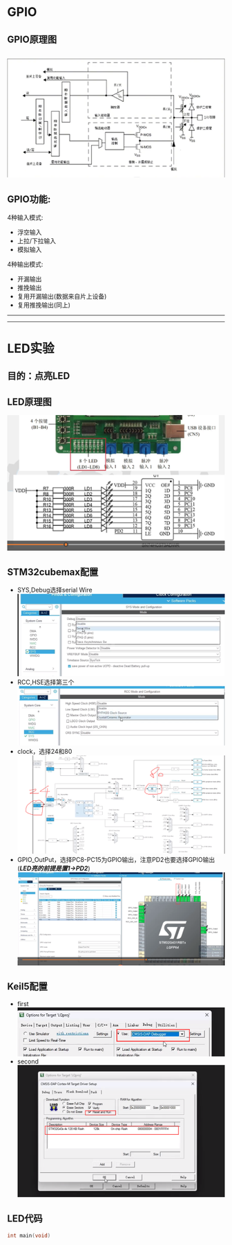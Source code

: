 # GPIO
## GPIO原理图
![GPIO原理图](https://github.com/fortunate-ouyanghui/LQB/blob/main/GPIO.png)
---
## GPIO功能:
4种输入模式:
- 浮空输入
- 上拉/下拉输入
- 模拟输入
  
4种输出模式:
- 开漏输出
- 推挽输出
- 复用开漏输出(数据来自片上设备)
- 复用推挽输出(同上)
---
---
# LED实验
## 目的：点亮LED
## LED原理图
![LED原理图](https://github.com/fortunate-ouyanghui/LQB/blob/main/LED%E5%8E%9F%E7%90%86%E5%9B%BE.png)
## STM32cubemax配置
- SYS,Debug选择serial Wire
  ![SYS](https://github.com/fortunate-ouyanghui/LQB/blob/main/sys.png)
- RCC,HSE选择第三个
  ![RCC](https://github.com/fortunate-ouyanghui/LQB/blob/main/RCC.png)
- clock，选择24和80
  ![clock](https://github.com/fortunate-ouyanghui/LQB/blob/main/clock.png)
- GPIO_OutPut，选择PC8-PC15为GPIO输出，注意PD2也要选择GPIO输出(***LED亮的前提是置1->PD2***)
  ![GPIO配置](https://github.com/fortunate-ouyanghui/LQB/blob/main/GPIO_output.png)
## Keil5配置
- first
  ![first](https://github.com/fortunate-ouyanghui/LQB/blob/main/1.png)
- second
  ![second](https://github.com/fortunate-ouyanghui/LQB/blob/main/2.png)
## LED代码
```C
int main(void)
```


